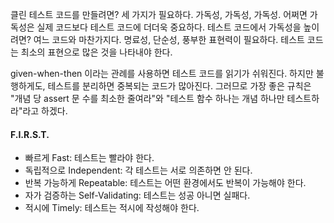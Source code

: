 클린 테스트 코드를 만들려면? 세 가지가 필요하다. 가독성, 가독성, 가독성. 어쩌면 가독성은 실제 코드보다 테스트 코드에 더더욱 중요하다. 테스트 코드에서 가독성을 높이려면? 여느 코드와 마찬가지다. 명료성, 단순성, 풍부한 표현력이 필요하다. 테스트 코드는 최소의 표현으로 많은 것을 나타내야 한다.

given-when-then 이라는 관례를 사용하면 테스트 코드를 읽기가 쉬워진다. 하지만 불행하게도, 테스트를 분리하면 중복되는 코드가 많아진다.
그러므로 가장 좋은 규칙은 "개념 당 assert 문 수를 최소한 줄여라"와 "테스트 함수 하나는 개념 하나만 테스트하라"라고 하겠다.

#### F.I.R.S.T.
- 빠르게 Fast: 테스트는 빨라야 한다.
- 독립적으로 Independent: 각 테스트는 서로 의존하면 안 된다.
- 반복 가능하게 Repeatable: 테스트는 어떤 환경에서도 반복이 가능해야 한다.
- 자가 검증하는 Self-Validating: 테스트는 성공 아니면 실패다.
- 적시에 Timely: 테스트는 적시에 작성해야 한다.